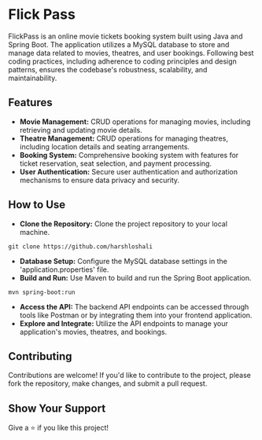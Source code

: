 # Flick Pass
FlickPass is an online movie tickets booking system built using Java and Spring Boot. The application utilizes a MySQL database to store and manage data related to movies, theatres, and user bookings. Following best coding practices, including adherence to coding principles and design patterns, ensures the codebase's robustness, scalability, and maintainability.

## Features
* **Movie Management:** CRUD operations for managing movies, including retrieving and updating movie details.
* **Theatre Management:** CRUD operations for managing theatres, including location details and seating arrangements.
* **Booking System:** Comprehensive booking system with features for ticket reservation, seat selection, and payment processing.
* **User Authentication:** Secure user authentication and authorization mechanisms to ensure data privacy and security.

## How to Use
* **Clone the Repository:** Clone the project repository to your local machine.
```console 
git clone https://github.com/harshloshali
```
* **Database Setup:** Configure the MySQL database settings in the 'application.properties' file.
* **Build and Run:** Use Maven to build and run the Spring Boot application.
```console 
mvn spring-boot:run
```
* **Access the API:** The backend API endpoints can be accessed through tools like Postman or by integrating them into your frontend application.
* **Explore and Integrate:** Utilize the API endpoints to manage your application's movies, theatres, and bookings.

## Contributing
Contributions are welcome! If you'd like to contribute to the project, please fork the repository, make changes, and submit a pull request.

## Show Your Support
Give a ⭐️ if you like this project!
